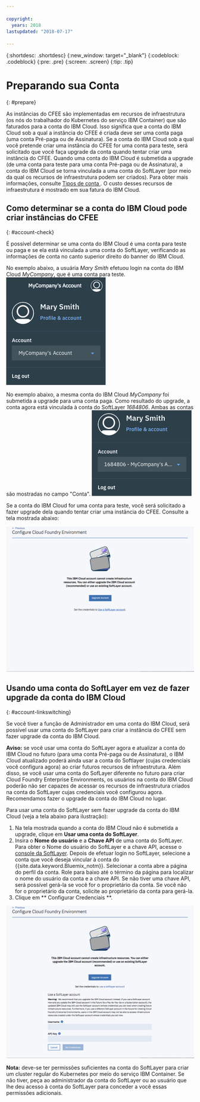 ```yaml
---

copyright:
  years: 2018
lastupdated: "2018-07-17"

---
```


{:shortdesc: .shortdesc}
{:new_window: target="_blank"}
{:codeblock: .codeblock}
{:pre: .pre}
{:screen: .screen}
{:tip: .tip}

# Preparando sua Conta
{: #prepare}

As instâncias do CFEE são implementadas em recursos de infraestrutura (os nós do trabalhador do Kubernetes do serviço IBM Container) que são faturados para a conta do IBM Cloud. Isso significa que a conta do IBM Cloud sob a qual a instância do CFEE é criada deve ser uma conta paga (uma conta Pré-paga ou de Assinatura). Se a conta do IBM Cloud sob a qual você pretende criar uma instância do CFEE for uma conta para teste, será solicitado que você faça upgrade da conta quando tentar criar uma instância do CFEE. Quando uma conta do IBM Cloud é submetida a upgrade (de uma conta para teste para uma conta Pré-paga ou de Assinatura), a conta do IBM Cloud se torna vinculada a uma conta do SoftLayer (por meio da qual os recursos de infraestrutura podem ser criados). Para obter mais informações, consulte  [ Tipos de conta ](https://console.bluemix.net/docs/account/index.html#accounts). O custo desses recursos de infraestrutura é mostrado em sua fatura do IBM Cloud.

## Como determinar se a conta do IBM Cloud pode criar instâncias do CFEE
{: #account-check}

É possível determinar se uma conta do IBM Cloud é uma conta para teste ou paga e se ela está vinculada a uma conta do SoftLayer, verificando as informações de conta no canto superior direito do banner do IBM Cloud.

No exemplo abaixo, a usuária _Mary Smith_ efetuou login na conta do IBM Cloud _MyCompany_, que é uma conta para teste.
![Verificação de conta](img/AccountExample_1.png)

No exemplo abaixo, a mesma conta do IBM Cloud _MyCompany_ foi submetida a upgrade para uma conta paga. Como resultado do upgrade, a conta agora está vinculada à conta do SoftLayer _1684806_. Ambas as contas são mostradas no campo "Conta".
![Verificação de conta](img/AccountExample_2.png)

Se a conta do IBM Cloud for uma conta para teste, você será solicitado a fazer upgrade dela quando tentar criar uma instância do CFEE. Consulte a tela mostrada abaixo:

![Account Checking](img/UpgradeAccountPage_1.png)

## Usando uma conta do SoftLayer em vez de fazer upgrade da conta do IBM Cloud
{: #account-linkswitching}

Se você tiver a função de Administrador em uma conta do IBM Cloud, será possível usar uma conta do SoftLayer para criar a instância do CFEE sem fazer upgrade da conta do IBM Cloud.


**Aviso:** se você usar uma conta do SoftLayer agora e atualizar a conta do IBM Cloud no futuro (para uma conta Pré-paga ou de Assinatura), o IBM Cloud atualizado poderá ainda usar a conta do Softlayer (cujas credenciais você configura agora) ao criar futuros recursos de infraestrutura. Além disso, se você usar uma conta do SofLayer diferente no futuro para criar Cloud Foundry Enterprise Environments, os usuários na conta do IBM Cloud poderão não ser capazes de acessar os recursos de infraestrutura criados na conta do SoftLayer cujas credenciais você configurou agora. Recomendamos fazer o upgrade da conta do IBM Cloud no lugar.

Para usar uma conta do SoftLayer sem fazer upgrade da conta do IBM Cloud (veja a tela abaixo para ilustração):
1. Na tela mostrada quando a conta do IBM Cloud não é submetida a upgrade, clique em **Usar uma conta do SoftLayer**.
2. Insira o **Nome do usuário** e a **Chave API** de uma conta do SoftLayer. Para obter o Nome do usuário do SoftLayer e a chave API, acesse o [console da SoftLayer](https://control.softlayer.com). Depois de efetuar login no SoftLayer, selecione a conta que você deseja vincular à conta do {{site.data.keyword.Bluemix_notm}}. Selecionar a conta abre a página do perfil da conta. Role para baixo até o término da página para localizar o nome do usuário da conta e a chave API. Se não tiver uma chave API, será possível gerá-la se você for o proprietário da conta. Se você não for o proprietário da conta, solicite ao proprietário da conta para gerá-la.
3. Clique em  ** Configurar Credenciais **.

![Account Checking](img/UpgradeAccountPage_2.png)

**Nota:** deve-se ter permissões suficientes na conta do SoftLayer para criar um cluster regular do Kubernetes por meio do serviço IBM Container. Se não tiver, peça ao administrador da conta do SoftLayer ou ao usuário que lhe deu acesso à conta do SoftLayer para conceder a você essas permissões adicionais.
